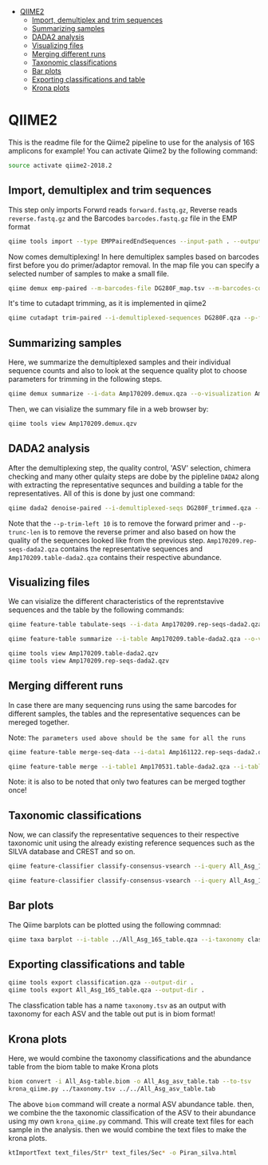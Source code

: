 -   [QIIME2](#qiime2)
    -   [Import, demultiplex and trim sequences](#import-and-demultiplex-sequences)
    -   [Summarizing samples](#summarizing-samples)
    -   [DADA2 analysis](#dada2-analysis)
    -   [Visualizing files](#visualizing-files)
    -   [Merging different runs](#merging-different-runs)
    -   [Taxonomic classifications](#taxonomic-classifications)
    -   [Bar plots](#bar-plots)
    -   [Exporting classifications and table](#exporting-classifications-and-table)
    -   [Krona plots](#krona-plots)

QIIME2
======

This is the readme file for the Qiime2 pipeline to use for the analysis of 16S amplicons for example! You can activate Qiime2 by the following command:

``` bash
source activate qiime2-2018.2
```

Import, demultiplex and trim sequences
---------------------------------

This step only imports Forwrd reads `forward.fastq.gz`, Reverse reads `reverse.fastq.gz` and the Barcodes `barcodes.fastq.gz` file in the EMP format

``` bash
qiime tools import --type EMPPairedEndSequences --input-path . --output-path amp_nov_2018.qza
```

Now comes demultiplexing! In here demultiplex samples based on barcodes first before you do primer/adaptor removal. In the map file you can specify a selected number of samples to make a small file. 

``` bash
qiime demux emp-paired --m-barcodes-file DG280F_map.tsv --m-barcodes-column BarcodeSequence --i-seqs ../amp_nov_2018.qza --o-per-sample-sequences DG280F.qza
```

It's time to cutadapt trimming, as it is implemented in qiime2

``` bash
qiime cutadapt trim-paired --i-demultiplexed-sequences DG280F.qza --p-front-f AATCGNTANGGGCCGTGA --p-adapter-f AGATCGGAAGAGCACACGTC --p-front-r GACCACTTGAAGAGCTGGT --p-adapter-r AGATCGGAAGAGCGTCGTGT --o-trimmed-sequences DG280F_trimmed.qza --output-dir cutadapt_di --verbose > cutadapt_trim.log
```

Summarizing samples
-------------------

Here, we summarize the demultiplexed samples and their individual sequence counts and also to look at the sequence quality plot to choose parameters for trimming in the following steps.

``` bash
qiime demux summarize --i-data Amp170209.demux.qza --o-visualization Amp170209.demux.qzv
```

Then, we can visialize the summary file in a web browser by:

``` bash
qiime tools view Amp170209.demux.qzv
```

DADA2 analysis
--------------

After the demultiplexing step, the quality control, 'ASV' selection, chimera checking and many other qulaity steps are dobe by the pipleline `DADA2` along with extracting the representative sequnces and building a table for the representatives. All of this is done by just one command:

``` bash
qiime dada2 denoise-paired --i-demultiplexed-seqs DG280F_trimmed.qza --p-trim-left-f 20 --p-trim-left-r 20 --p-trunc-len-f 200 --p-trunc-len-r 200 --o-table DG280F_table.qza --o-representative-sequences DG280F_rep-seqs.qza --p-n-threads 6
```

Note that the `--p-trim-left 10` is to remove the forward primer and `--p-trunc-len` is to remove the reverse primer and also based on how the quality of the sequences looked like from the previous step. `Amp170209.rep-seqs-dada2.qza` contains the representative sequences and `Amp170209.table-dada2.qza` contains their respective abundance.

Visualizing files
-----------------

We can visialize the different characteristics of the reprentstavive sequences and the table by the following commands:

``` bash
qiime feature-table tabulate-seqs --i-data Amp170209.rep-seqs-dada2.qza --o-visualization Amp170209.rep-seqs-dada2.qzv

qiime feature-table summarize --i-table Amp170209.table-dada2.qza --o-visualization Amp170209.table-dada2.qzv --m-sample-metadata-file Comb_4ITruns_map.txt

qiime tools view Amp170209.table-dada2.qzv
qiime tools view Amp170209.rep-seqs-dada2.qzv
```

Merging different runs
----------------------

In case there are many sequencing runs using the same barcodes for different samples, the tables and the representative sequences can be mereged together.

Note: `The parameters used above should be the same for all the runs`

``` bash
qiime feature-table merge-seq-data --i-data1 Amp161122.rep-seqs-dada2.qza --i-data2 Amp170531.rep-seqs-dada2.qza --o-merged-data merged_seq.qza

qiime feature-table merge --i-table1 Amp170531.table-dada2.qza --i-table2 Amp170602.table-dada2.qza --o-merged-table merged_table2.qza
```

Note: it is also to be noted that only two features can be merged togther once!

Taxonomic classifications
-------------------------

Now, we can classify the representative sequences to their respective taxonomic unit using the already existing reference sequences such as the SILVA database and CREST and so on.

``` bash
qiime feature-classifier classify-consensus-vsearch --i-query All_Asg_16S_rep_seqs.qza --i-reference-reads ~/Files/Database/Qiime2/Silva_128_Q2/16S_SILVA128_99_otus.qza --i-reference-taxonomy ~/Files/Database/Qiime2/Silva_128_Q2/16S_SILVA128_99_taxa.qza --p-threads 5 --output-dir Silva_classified

qiime feature-classifier classify-consensus-vsearch --i-query All_Asg_16S_rep_seqs.qza --i-reference-reads ~/Files/Database/Qiime2/Crest_Q2/Crest_97_otus.qza --i-reference-taxonomy ~/Files/Database/Qiime2/Crest_Q2/Crest_97_taxa.qza --p-threads 5 --output-dir Crest_classified
```

Bar plots
---------

The Qiime barplots can be plotted using the following commnad:

``` bash
qiime taxa barplot --i-table ../All_Asg_16S_table.qza --i-taxonomy classification.qza --m-metadata-file ../Comb_4ITruns_map.txt --o-visualization silva_taxa-bar-plots.qzv
```

Exporting classifications and table
-----------------------------------

``` bash
qiime tools export classification.qza --output-dir .
qiime tools export All_Asg_16S_table.qza --output-dir .
```

The classfication table has a name `taxonomy.tsv` as an output with taxonomy for each ASV and the table out put is in biom format!

Krona plots
-----------

Here, we would combine the taxonomy classifications and the abundance table from the biom table to make Krona plots

``` bash
biom convert -i All_Asg-table.biom -o All_Asg_asv_table.tab --to-tsv
krona_qiime.py ../taxonomy.tsv ../../All_Asg_asv_table.tab
```

The above `biom` command will create a normal ASV abundance table. then, we combine the the taxonomic classification of the ASV to their abundance using my own `krona_qiime.py` command. This will create text files for each sample in the analysis. then we would combine the text files to make the krona plots.

``` bash
ktImportText text_files/Str* text_files/Sec* -o Piran_silva.html
```
